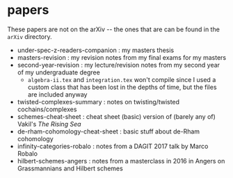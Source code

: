 # papers

These papers are not on the arXiv -- the ones that are can be found in the `arXiv` directory.

 - under-spec-z-readers-companion : my masters thesis
 - masters-revision : my revision notes from my final exams for my masters
 - second-year-revision : my lecture/revision notes from my second year of my undergraduate degree
     + `algebra-ii.tex` and `integration.tex` won't compile since I used a custom class that has been lost in the depths of time, but the files are included anyway
 - twisted-complexes-summary : notes on twisting/twisted cochains/complexes
 - schemes-cheat-sheet : cheat sheet (basic) version of (barely any of) Vakil's _The Rising Sea_
 - de-rham-cohomology-cheat-sheet : basic stuff about de-Rham cohomology
 - infinity-categories-robalo : notes from a DAGIT 2017 talk by Marco Robalo
 - hilbert-schemes-angers : notes from a masterclass in 2016 in Angers on Grassmannians and Hilbert schemes
